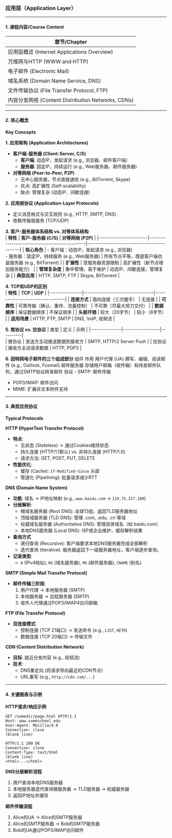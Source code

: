 ### **应用层（Application Layer）**  

---

#### **1. 课程内容/Course Content**  
| 章节/Chapter | 
|--------------|
| 应用层概述 (Internet Applications Overview) | 
| 万维网与HTTP (WWW and HTTP) |
| 电子邮件 (Electronic Mail) | 
| 域名系统 (Domain Name Service, DNS) |  
| 文件传输协议 (File Transfer Protocol, FTP) | 
| 内容分发网络 (Content Distribution Networks, CDNs) |

---

#### **2. 核心概念**  
**Key Concepts**  

**1. 应用架构 (Application Architectures)**  
- **客户端-服务器 (Client-Server, C/S)**  
  - **客户端**: 动态IP，发起请求 (e.g., 浏览器、邮件客户端)  
  - **服务器**: 固定IP，持续运行 (e.g., Web服务器、邮件服务器)  
- **对等网络 (Peer-to-Peer, P2P)**  
  - 无中心服务器，节点直接通信 (e.g., BitTorrent, Skype)  
  - 优点: 高扩展性 (Self-scalability)  
  - 缺点: 管理复杂 (动态IP、间歇连接)  

**2. 应用层协议 (Application-Layer Protocols)**  
- 定义消息格式与交互规则 (e.g., HTTP, SMTP, DNS)  
- 依赖传输层服务 (TCP/UDP)  

**3. 客户-服务器体系结构 vs. 对等体系结构**  
| **特性**               | **客户-服务器 (C/S)**                          | **对等网络 (P2P)**                          |
|------------------------|-----------------------------------------------|---------------------------------------------|
| **核心角色**           | - 客户端：动态IP，发起请求 (e.g., 浏览器) <br> - 服务器：固定IP，持续服务 (e.g., Web服务器) | 所有节点平等，既是客户端也是服务器 (e.g., BitTorrent) |
| **扩展性**             | 受服务器资源限制                               | 高扩展性（新节点增加服务能力）                |
| **管理复杂度**         | 集中管理，易于维护                             | 动态IP、间歇连接，管理复杂                    |
| **典型应用**           | HTTP, SMTP, FTP                               | Skype, BitTorrent                           |

**4. TCP和UDP的区别**  
| **特性**       | **TCP**                          | **UDP**                          |
|----------------|----------------------------------|----------------------------------|
| **连接方式**   | 面向连接（三次握手）             | 无连接                           |
| **可靠性**     | 可靠传输（确认、重传、流量控制） | 不可靠（尽最大努力交付）         |
| **数据顺序**   | 保证数据顺序                     | 不保证顺序                       |
| **头部开销**   | 较大（20字节）                   | 较小（8字节）                    |
| **适用场景**   | HTTP, FTP, SMTP                 | DNS, VoIP, 视频流               |


**5. 推协议 vs. 拉协议**
| 类型	| 定义	| 示例 |
|---------------|------------------|----------|  
| 推协议	| 发送方主动推送数据到接收方 | SMTP, HTTP/2 Server Push |
| 拉协议	| 接收方主动请求数据	| HTTP, POP3 |

**6. 因特网电子邮件的三个组成部分**
组件	作用
用户代理 (UA)	撰写、编辑、阅读邮件 (e.g., Outlook, Foxmail)
邮件服务器	存储用户邮箱（收件箱）和待发邮件队列，通过SMTP协议转发邮件
协议	- SMTP: 邮件传输
- POP3/IMAP: 邮件访问
- MIME: 扩展非文本附件支持


---

#### **3. 典型应用协议**  
**Typical Protocols**  

**HTTP (HyperText Transfer Protocol)**  
- **特点**:  
  - 无状态 (Stateless) → 通过Cookies维持状态  
  - 持久连接 (HTTP/1.1默认) vs. 非持久连接 (HTTP/1.0)  
  - 请求方法: GET, POST, PUT, DELETE  
- **性能优化**:  
  - 缓存 (Cache): `If-Modified-Since` 头部  
  - 管道化 (Pipelining): 批量请求减少RTT  

**DNS (Domain Name System)**  
- **功能**: 域名 → IP地址映射 (e.g., `www.baidu.com` → `119.75.217.109`)  
- **分层解析**:  
  - 根域名服务器 (Root DNS): 全球13组，返回TLD服务器地址
  - 顶级域服务器 (TLD DNS): 管理 .com, .edu, .cn 等域
  - 权威域名服务器 (Authoritative DNS): 管理具体域名（如 baidu.com）
  - 本地DNS服务器 (Local DNS): ISP或企业维护，缓存解析结果
- **查询方式**
  - 递归查询 (Recursive): 客户端要求本地DNS服务器完成全部解析
  - 迭代查询 (Iterative): 服务器返回下一级服务器地址，客户端逐步查询。
- **记录类型**:  
  - `A` (IPv4地址), `NS` (域名服务器), `MX` (邮件服务器), `CNAME` (别名)  

**SMTP (Simple Mail Transfer Protocol)**  
- **邮件传输三阶段**:  
  1. 用户代理 → 本地服务器 (SMTP)  
  2. 本地服务器 → 远程服务器 (SMTP)  
  3. 收件人代理通过POP3/IMAP4访问邮箱  

**FTP (File Transfer Protocol)**  
- **双连接模式**:  
  - 控制连接 (TCP 21端口) → 发送命令 (e.g., `LIST`, `RETR`)  
  - 数据连接 (TCP 20端口) → 传输文件  

**CDN (Content Distribution Network)**  
- **目标**: 就近分发内容 (e.g., 视频流)  
- **技术**:  
  - DNS重定向 (将请求导向最近的CDN节点)  
  - URL重写 (e.g., `http://cdn.com/...`)  

---

#### **4. 关键图表与示例**  

**HTTP请求/响应示例**  
```http
GET /somedir/page.html HTTP/1.1
Host: www.someschool.edu
User-Agent: Mozilla/4.0
Connection: close
(blank line)
```
```http
HTTP/1.1 200 OK
Connection: close
Content-Type: text/html
(blank line)
<html>...</html>
```

**DNS分层解析流程**  
1. 用户查询本地DNS服务器  
2. 本地服务器迭代查询根服务器 → TLD服务器 → 权威服务器  
3. 返回IP地址并缓存  

**邮件传输流程**  
1. Alice的UA → Alice的SMTP服务器  
2. Alice的SMTP服务器 → Bob的SMTP服务器  
3. Bob的UA通过POP3/IMAP访问邮件  


